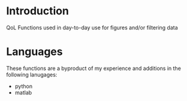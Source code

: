 # Introduction
QoL Functions used in day-to-day use for figures and/or filtering data

# Languages
These functions are a byproduct of my experience and additions in the following lanugages:
* python
* matlab
